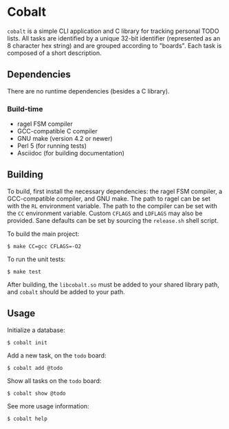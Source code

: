 # Cobalt

`cobalt` is a simple CLI application and C library for tracking personal TODO
lists. All tasks are identified by a unique 32-bit identifier (represented as an
8 character hex string) and are grouped according to "boards". Each task is
composed of a short description.

## Dependencies
There are no runtime dependencies (besides a C library).

### Build-time
 - ragel FSM compiler
 - GCC-compatible C compiler
 - GNU make (version 4.2 or newer)
 - Perl 5 (for running tests)
 - Asciidoc (for building documentation)

## Building

To build, first install the necessary dependencies: the ragel FSM compiler, a
GCC-compatible compiler, and GNU make. The path to ragel can be set with the
`RL` environment variable. The path to the compiler can be set with the `CC`
environment variable. Custom `CFLAGS` and `LDFLAGS` may also be provided. Sane
defaults can be set by sourcing the `release.sh` shell script.

To build the main project:
```
$ make CC=gcc CFLAGS=-O2
```

To run the unit tests:
```
$ make test
```

After building, the `libcobalt.so` must be added to your shared library path,
and `cobalt` should be added to your path.

## Usage

Initialize a database:
```
$ cobalt init
```

Add a new task, on the `todo` board:
```
$ cobalt add @todo
```

Show all tasks on the `todo` board:
```
$ cobalt show @todo
```

See more usage information:
```
$ cobalt help
```

